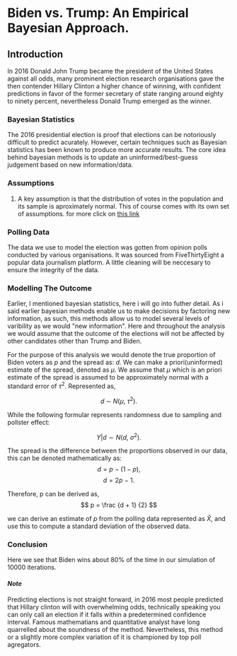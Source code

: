 # **Biden vs. Trump: An Empirical Bayesian Approach.**

## Introduction 
In 2016 Donald John Trump became the president of the United States against all odds, many prominent election research organisations gave the then contender Hillary Clinton a higher chance of winning, with confident predictions in favor of the former secretary of state ranging around eighty to ninety percent, nevertheless Donald Trump emerged as the winner. 

### Bayesian Statistics
The 2016 presidential election is proof that elections can be notoriously difficult to predict acurately. However, certain techniques such as Bayesian statistics has been known to produce more accurate results. The core idea behind bayesian methods is to update an uninformed/best-guess judgement based on new information/data. 

### Assumptions
1. A key assumption is that the distribution of votes in the population and its sample is aproximately normal. This of course comes with its own set of assumptions. for more click on [this link](https://en.wikipedia.org/wiki/Normal_distribution)


### Polling Data
The data we use to model the election was gotten from opinion polls conducted by various organisations. It was sourced from FiveThirtyEight a popular data journalism platform. A little cleaning will be neccesary to ensure the integrity of the data.

### Modelling The Outcome
Earlier, I mentioned bayesian statistics, here i will go into futher detail. As i said earlier bayesian methods enable us to make decisions by factoring new information, as such, this methods allow us to model several levels of varibility as we would "new information". Here and throughout the analysis we would assume that the outcome of the elections will not be affected by other candidates other than Trump and Biden.


For the purpose of this analysis we would denote the true proportion of Biden voters as $p$ and the spread as: $d$. We can make a priori(uninformed) estimate of the spread, denoted as $\mu$. We assume that $\mu$ which is an priori estimate of the spread is assumed to be approximately normal with a standard error of $\tau^2$. Represented as, 

$$ d\ \sim\ N(\mu,\ \tau^2).$$ 

While the following formular represents randomness due to sampling and pollster effect:

$$ Y|d \sim N(d,\ \sigma^2).$$


The spread is the difference between the proportions observed in our data, this can be denoted mathematically as:         
$$ d = p\ -\ (1-p),$$
$$ d = 2p\ - \ 1.$$

Therefore, p can be derived as,
$$ p = \frac {d + 1} {2} $$

we can derive an estimate of $p$ from the polling data represented as $\hat X$, and use this to compute a standard deviation of the observed data.

### Conclusion
Here we see that Biden wins about 80% of the time in our simulation of 10000 iterations.

#### ***Note***
Predicting elections is not straight forward, in 2016 most people predicted that Hillary clinton will with overwhelming odds, technically speaking you can only call an election if it falls within a predetermined confidence interval. Famous mathematians and quantitative analyst have long quarrelled about the soundness of the method. Nevertheless, this method or a slightly more complex variation of it is championed by top poll agregators.

